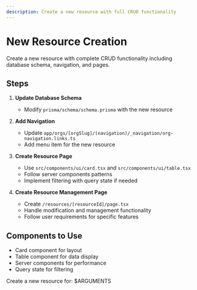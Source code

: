 ```yaml
---
description: Create a new resource with full CRUD functionality
---
```


# New Resource Creation

Create a new resource with complete CRUD functionality including database schema, navigation, and pages.

## Steps

1. **Update Database Schema**
   - Modify `prisma/schema/schema.prisma` with the new resource

2. **Add Navigation**
   - Update `app/orgs/[orgSlug]/(navigation)/_navigation/org-navigation.links.ts`
   - Add menu item for the new resource

3. **Create Resource Page**
   - Use `src/components/ui/card.tsx` and `src/components/ui/table.tsx`
   - Follow server components patterns
   - Implement filtering with query state if needed

4. **Create Resource Management Page**
   - Create `/resources/[resourceId]/page.tsx`
   - Handle modification and management functionality
   - Follow user requirements for specific features

## Components to Use
- Card component for layout
- Table component for data display
- Server components for performance
- Query state for filtering

Create a new resource for: $ARGUMENTS